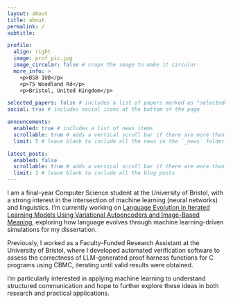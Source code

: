 ```yaml
---
layout: about
title: about
permalink: /
subtitle: 

profile:
  align: right
  image: prof_pic.jpg
  image_circular: false # crops the image to make it circular
  more_info: >
    <p>BS8 1UB</p>
    <p>75 Woodland Rd</p>
    <p>Bristol, United Kingdom</p>

selected_papers: false # includes a list of papers marked as "selected={true}"
social: true # includes social icons at the bottom of the page

announcements:
  enabled: true # includes a list of news items
  scrollable: true # adds a vertical scroll bar if there are more than 3 news items
  limit: 5 # leave blank to include all the news in the `_news` folder

latest_posts:
  enabled: false
  scrollable: true # adds a vertical scroll bar if there are more than 3 new posts items
  limit: 3 # leave blank to include all the blog posts
---
```


I am a final-year Computer Science student at the University of Bristol, with a strong interest in the intersection of machine learning (neural networks) and linguistics. I’m currently working on [Language Evolution in Iterated Learning Models Using Variational Autoencoders and Image-Based Meaning](https://github.com/fw22912/Language-Evolution-Modelling-with-ILM), exploring how language evolves through machine learning-driven simulations for my dissertation.

Previously, I worked as a Faculty-Funded Research Assistant at the University of Bristol, where I developed automated verification software to assess the correctness of LLM-generated proof harness functions for C programs using CBMC, iterating until valid results were obtained.

I’m particularly interested in applying machine learning to understand structured communication and hope to further explore these ideas in both research and practical applications. 